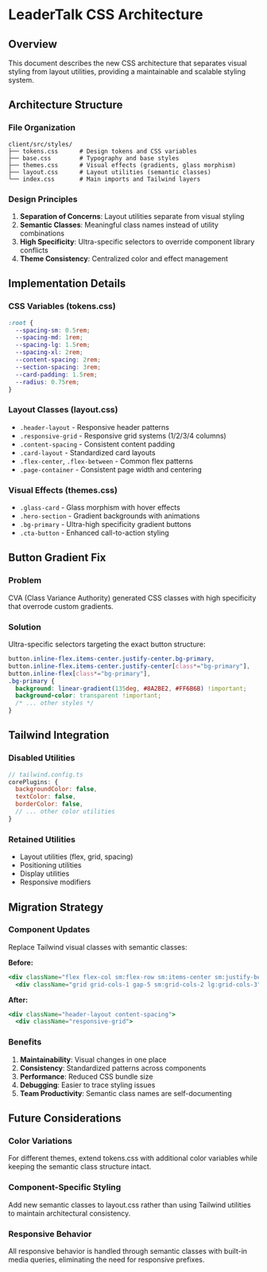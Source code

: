 # LeaderTalk CSS Architecture

## Overview
This document describes the new CSS architecture that separates visual styling from layout utilities, providing a maintainable and scalable styling system.

## Architecture Structure

### File Organization
```
client/src/styles/
├── tokens.css      # Design tokens and CSS variables
├── base.css        # Typography and base styles
├── themes.css      # Visual effects (gradients, glass morphism)
├── layout.css      # Layout utilities (semantic classes)
└── index.css       # Main imports and Tailwind layers
```

### Design Principles
1. **Separation of Concerns**: Layout utilities separate from visual styling
2. **Semantic Classes**: Meaningful class names instead of utility combinations
3. **High Specificity**: Ultra-specific selectors to override component library conflicts
4. **Theme Consistency**: Centralized color and effect management

## Implementation Details

### CSS Variables (tokens.css)
```css
:root {
  --spacing-sm: 0.5rem;
  --spacing-md: 1rem;
  --spacing-lg: 1.5rem;
  --spacing-xl: 2rem;
  --content-spacing: 2rem;
  --section-spacing: 3rem;
  --card-padding: 1.5rem;
  --radius: 0.75rem;
}
```

### Layout Classes (layout.css)
- `.header-layout` - Responsive header patterns
- `.responsive-grid` - Responsive grid systems (1/2/3/4 columns)
- `.content-spacing` - Consistent content padding
- `.card-layout` - Standardized card layouts
- `.flex-center`, `.flex-between` - Common flex patterns
- `.page-container` - Consistent page width and centering

### Visual Effects (themes.css)
- `.glass-card` - Glass morphism with hover effects
- `.hero-section` - Gradient backgrounds with animations
- `.bg-primary` - Ultra-high specificity gradient buttons
- `.cta-button` - Enhanced call-to-action styling

## Button Gradient Fix

### Problem
CVA (Class Variance Authority) generated CSS classes with high specificity that overrode custom gradients.

### Solution
Ultra-specific selectors targeting the exact button structure:
```css
button.inline-flex.items-center.justify-center.bg-primary,
button.inline-flex.items-center.justify-center[class*="bg-primary"],
button.inline-flex[class*="bg-primary"],
.bg-primary {
  background: linear-gradient(135deg, #8A2BE2, #FF6B6B) !important;
  background-color: transparent !important;
  /* ... other styles */
}
```

## Tailwind Integration

### Disabled Utilities
```javascript
// tailwind.config.ts
corePlugins: {
  backgroundColor: false,
  textColor: false,
  borderColor: false,
  // ... other color utilities
}
```

### Retained Utilities
- Layout utilities (flex, grid, spacing)
- Positioning utilities
- Display utilities
- Responsive modifiers

## Migration Strategy

### Component Updates
Replace Tailwind visual classes with semantic classes:

**Before:**
```jsx
<div className="flex flex-col sm:flex-row sm:items-center sm:justify-between mb-6">
  <div className="grid grid-cols-1 gap-5 sm:grid-cols-2 lg:grid-cols-3">
```

**After:**
```jsx
<div className="header-layout content-spacing">
  <div className="responsive-grid">
```

### Benefits
1. **Maintainability**: Visual changes in one place
2. **Consistency**: Standardized patterns across components
3. **Performance**: Reduced CSS bundle size
4. **Debugging**: Easier to trace styling issues
5. **Team Productivity**: Semantic class names are self-documenting

## Future Considerations

### Color Variations
For different themes, extend tokens.css with additional color variables while keeping the semantic class structure intact.

### Component-Specific Styling
Add new semantic classes to layout.css rather than using Tailwind utilities to maintain architectural consistency.

### Responsive Behavior
All responsive behavior is handled through semantic classes with built-in media queries, eliminating the need for responsive prefixes.